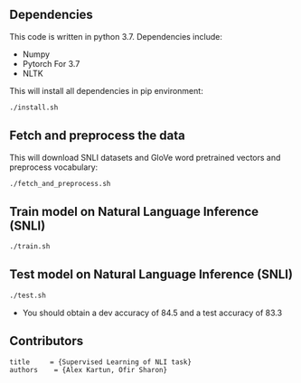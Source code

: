 ## Dependencies
This code is written in python 3.7. Dependencies include:
* Numpy
* Pytorch For 3.7
* NLTK

This will install all dependencies in pip environment:
```bash
./install.sh
```
## Fetch and preprocess the data
This will download SNLI datasets and GloVe word pretrained vectors and
preprocess vocabulary:
```bash
./fetch_and_preprocess.sh
```
## Train model on Natural Language Inference (SNLI)
```bash
./train.sh
```
## Test model on Natural Language Inference (SNLI)
```bash
./test.sh
```
* You should obtain a dev accuracy of 84.5 and a test accuracy of 83.3
## Contributors
```
title     = {Supervised Learning of NLI task}
authors    = {Alex Kartun, Ofir Sharon}
```